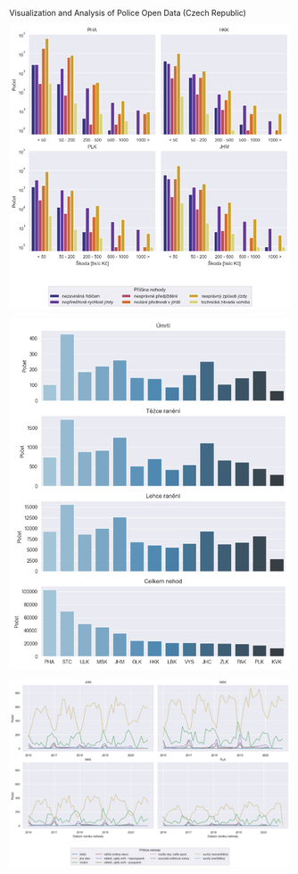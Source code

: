 Visualization and Analysis of Police Open Data (Czech Republic) 

![Screenshot](02_priciny.png)

![Screenshot](01_nasledky.png)

![Screenshot](03_stav.png)
